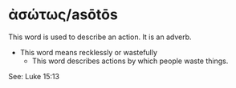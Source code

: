 # ἀσώτως/asōtōs
This word is used to describe an action. It is an adverb.

* This word means recklessly or wastefully
    * This word describes actions by which people waste things.

See: Luke 15:13
